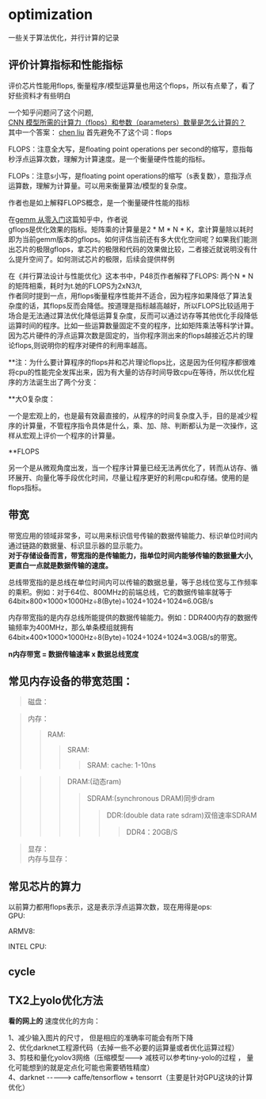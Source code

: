 # optimization
一些关于算法优化，并行计算的记录

## 评价计算指标和性能指标

评价芯片性能用flops, 衡量程序/模型运算量也用这个flops，所以有点晕了，看了好些资料才有些明白  

一个知乎问题问了这个问题,   
[CNN 模型所需的计算力（flops）和参数（parameters）数量是怎么计算的？](https://www.zhihu.com/question/65305385)   
其中一个答案： 
[chen liu](https://www.zhihu.com/question/65305385/answer/451060549)
首先避免不了这个词：flops   

FLOPS：注意全大写，是floating point operations per second的缩写，意指每秒浮点运算次数，理解为计算速度。是一个衡量硬件性能的指标。   

FLOPs：注意s小写，是floating point operations的缩写（s表复数），意指浮点运算数，理解为计算量。可以用来衡量算法/模型的复杂度。   



作者也是如上解释FLOPS概念，是一个衡量硬件性能的指标

在[gemm 从零入门](https://zhuanlan.zhihu.com/p/65436463)这篇知乎中，作者说   
gflops是优化效果的指标。矩阵乘的计算量是2 * M * N * K，拿计算量除以耗时即为当前gemm版本的gflops。如何评估当前还有多大优化空间呢？如果我们能测出芯片的极限gflops，拿芯片的极限和代码的效果做比较，二者接近就说明没有什么提升空间了。如何测试芯片的极限，后续会提供样例

在《并行算法设计与性能优化》这本书中，P48页作者解释了FLOPS: 两个N * N的矩阵相乘，耗时为t.她的FLOPS为2xN3/t,  
作者同时提到一点，用flops衡量程序性能并不适合，因为程序如果降低了算法复杂度的话，其flops反而会降低。按道理是指标越高越好，所以FLOPS比较适用于场合是无法通过算法优化降低运算复杂度，反而可以通过访存等其他优化手段降低运算时间的程序。比如一些运算数量固定不变的程序，比如矩阵乘法等科学计算。因为芯片硬件的浮点运算次数是固定的，当你程序测出来的flops越接近芯片的理论flops,则说明你的程序对硬件的利用率越高。

**注：为什么要计算程序的flops并和芯片理论flops比，这是因为任何程序都很难将cpu的性能完全发挥出来，因为有大量的访存时间导致cpu在等待，所以优化程序的方法诞生出了两个分支：

**大O复杂度：  

一个是宏观上的，也是最有效最直接的，从程序的时间复杂度入手，目的是减少程序的计算量，不管程序指令具体是什么，乘、加、除、判断都认为是一次操作，这样从宏观上评价一个程序的计算量。    

**FLOPS 

另一个是从微观角度出发，当一个程序计算量已经无法再优化了，转而从访存、循环展开、向量化等手段优化时间，尽量让程序更好的利用cpu和存储。使用的是flops指标。

 

## 带宽   
带宽应用的领域非常多，可以用来标识信号传输的数据传输能力、标识单位时间内通过链路的数据量、标识显示器的显示能力。  
**对于存储设备而言，带宽指的是传输能力，指单位时间内能够传输的数据量大小,更直白一点就是数据传输的速度。**    
   
总线带宽指的是总线在单位时间内可以传输的数据总量，等于总线位宽与工作频率的乘积。例如：对于64位、800MHz的前端总线，它的数据传输率就等于     64bit×800×1000×1000Hz÷8(Byte)÷1024÷1024÷1024≈6.0GB/s   
    
内存带宽指的是内存总线所能提供的数据传输能力。例如：DDR400内存的数据传输频率为400MHz，那么单条模组就拥有       64bit×400×1000×1000Hz÷8(Byte)÷1024÷1024÷1024≈3.0GB/s的带宽。   

**n内存带宽 = 数据传输速率 x 数据总线宽度**   
## 常见内存设备的带宽范围：   
   > 磁盘：  

   >内存：   
   >>RAM:    
   >>>SRAM: 
   >>>>SRAM: cache: 1-10ns

   >>>DRAM:(动态ram)      
   >>>>SDRAM:(synchronous DRAM)同步dram     
   >>>>>DDR:(double data rate sdram)双倍速率SDRAM   
   >>>>>>DDR4：20GB/S    
   
      
   >显存：  
   >内存与显存：  
   
   
## 常见芯片的算力  
以前算力都用flops表示，这是表示浮点运算次数，现在用得是ops:  
GPU:

ARMV8:

INTEL CPU:

## cycle




## TX2上yolo优化方法  

**看的网上的**
速度优化的方向：

1、减少输入图片的尺寸， 但是相应的准确率可能会有所下降  
2、优化darknet工程源代码（去掉一些不必要的运算量或者优化运算过程）  
3、剪枝和量化yolov3网络（压缩模型---> 减枝可以参考tiny-yolo的过程 ， 量化可能想到的就是定点化可能也需要牺牲精度）  
4、darknet -----> caffe/tensorflow + tensorrt（主要是针对GPU这块的计算优化） 
